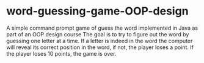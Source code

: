 # word-guessing-game-OOP-design
A simple command prompt game of guess the word implemented in Java as part of an OOP design course
The goal is to try to figure out the word by guessing one letter at a time. 
If a letter is indeed in the word the computer will reveal its correct position in the word, if not, the player loses a point. 
If the player loses 10 points, the game is over.
